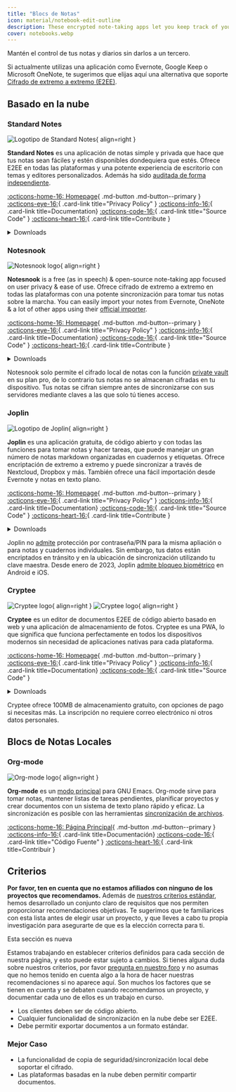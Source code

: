 ```yaml
---
title: "Blocs de Notas"
icon: material/notebook-edit-outline
description: These encrypted note-taking apps let you keep track of your notes without giving them to a third-party.
cover: notebooks.webp
---
```


Mantén el control de tus notas y diarios sin darlos a un tercero.

Si actualmente utilizas una aplicación como Evernote, Google Keep o Microsoft OneNote, te sugerimos que elijas aquí una alternativa que soporte [Cifrado de extremo a extremo (E2EE)](https://es.wikipedia.org/wiki/Cifrado_de_extremo_a_extremo).

## Basado en la nube

### Standard Notes

<div class="admonition recommendation" markdown>

![Logotipo de Standard Notes](assets/img/notebooks/standard-notes.svg){ align=right }

**Standard Notes** es una aplicación de notas simple y privada que hace que tus notas sean fáciles y estén disponibles dondequiera que estés. Ofrece E2EE en todas las plataformas y una potente experiencia de escritorio con temas y editores personalizados. Además ha sido [auditada de forma independiente](https://standardnotes.com/help/2/has-standard-notes-completed-a-third-party-security-audit).

[:octicons-home-16: Homepage](https://standardnotes.com){ .md-button .md-button--primary }
[:octicons-eye-16:](https://standardnotes.com/privacy){ .card-link title="Privacy Policy" }
[:octicons-info-16:](https://standardnotes.com/help){ .card-link title=Documentation}
[:octicons-code-16:](https://github.com/standardnotes){ .card-link title="Source Code" }
[:octicons-heart-16:](https://standardnotes.com/donate){ .card-link title=Contribute }

<details class="downloads" markdown>
<summary>Downloads</summary>

- [:simple-googleplay: Google Play](https://play.google.com/store/apps/details?id=com.standardnotes)
- [:simple-appstore: App Store](https://apps.apple.com/app/id1285392450)
- [:simple-github: GitHub](https://github.com/standardnotes/app/releases)
- [:simple-windows11: Windows](https://standardnotes.com)
- [:simple-apple: macOS](https://standardnotes.com)
- [:simple-linux: Linux](https://standardnotes.com)
- [:octicons-globe-16: Web](https://app.standardnotes.com/)

</details>

</div>

### Notesnook

<div class="admonition recommendation" markdown>

![Notesnook logo](assets/img/notebooks/notesnook.svg){ align=right }

**Notesnook** is a free (as in speech) & open-source note-taking app focused on user privacy & ease of use. Ofrece cifrado de extremo a extremo en todas las plataformas con una potente sincronización para tomar tus notas sobre la marcha. You can easily import your notes from Evernote, OneNote & a lot of other apps using their [official importer](https://importer.notesnook.com/).

[:octicons-home-16: Homepage](https://notesnook.com/){ .md-button .md-button--primary }
[:octicons-eye-16:](https://notesnook.com/privacy){ .card-link title="Privacy Policy" }
[:octicons-info-16:](https://help.notesnook.com/){ .card-link title=Documentation}
[:octicons-code-16:](https://github.com/streetwriters/notesnook){ .card-link title="Source Code" }
[:octicons-heart-16:](https://github.com/streetwriters/notesnook/blob/master/CONTRIBUTING.md){ .card-link title=Contribute }

<details class="downloads" markdown>
<summary>Downloads</summary>

- [:simple-googleplay: Google Play](https://play.google.com/store/apps/details?id=com.streetwriters.notesnook)
- [:simple-appstore: App Store](https://apps.apple.com/us/app/notesnook-take-private-notes/id1544027013)
- [:simple-github: GitHub](https://github.com/streetwriters/notesnook/releases)
- [:simple-windows11: Windows](https://notesnook.com/downloads)
- [:simple-apple: macOS](https://notesnook.com/downloads)
- [:simple-linux: Linux](https://notesnook.com/downloads)
- [:simple-firefoxbrowser: Firefox](https://notesnook.com/notesnook-web-clipper/)
- [:simple-googlechrome: Chrome](https://chrome.google.com/webstore/detail/notesnook-web-clipper/kljhpemdlcnjohmfmkogahelkcidieaj)

</details>

</div>

Notesnook solo permite el cifrado local de notas con la función [private vault](https://help.notesnook.com/lock-notes-with-private-vault) en su plan pro, de lo contrario tus notas no se almacenan cifradas en tu dispositivo. Tus notas se cifran siempre antes de sincronizarse con sus servidores mediante claves a las que solo tú tienes acceso.

### Joplin

<div class="admonition recommendation" markdown>

![Logotipo de Joplin](/assets/img/notebooks/joplin.svg){ align=right }

**Joplin** es una aplicación gratuita, de código abierto y con todas las funciones para tomar notas y hacer tareas, que puede manejar un gran número de notas markdown organizadas en cuadernos y etiquetas. Ofrece encriptación de extremo a extremo y puede sincronizar a través de Nextcloud, Dropbox y más. También ofrece una fácil importación desde Evernote y notas en texto plano.

[:octicons-home-16: Homepage](https://joplinapp.org/){ .md-button .md-button--primary }
[:octicons-eye-16:](https://joplinapp.org/privacy/){ .card-link title="Privacy Policy" }
[:octicons-info-16:](https://joplinapp.org/help/){ .card-link title=Documentation}
[:octicons-code-16:](https://github.com/laurent22/joplin){ .card-link title="Source Code" }
[:octicons-heart-16:](https://joplinapp.org/donate/){ .card-link title=Contribute }

<details class="downloads" markdown>
<summary>Downloads</summary>

- [:simple-googleplay: Google Play](https://play.google.com/store/apps/details?id=net.cozic.joplin)
- [:simple-appstore: App Store](https://apps.apple.com/us/app/joplin/id1315599797)
- [:simple-github: GitHub](https://github.com/laurent22/joplin-android/releases)
- [:simple-windows11: Windows](https://joplinapp.org/#desktop-applications)
- [:simple-apple: macOS](https://joplinapp.org/#desktop-applications)
- [:simple-linux: Linux](https://joplinapp.org/#desktop-applications)
- [:simple-firefoxbrowser: Firefox](https://addons.mozilla.org/firefox/addon/joplin-web-clipper/)
- [:simple-googlechrome: Chrome](https://chrome.google.com/webstore/detail/joplin-web-clipper/alofnhikmmkdbbbgpnglcpdollgjjfek)

</details>

</div>

Joplin no [admite](https://github.com/laurent22/joplin/issues/289) protección por contraseña/PIN para la misma apliación o para notas y cuadernos individuales. Sin embargo, tus datos están encriptados en tránsito y en la ubicación de sincronización utilizando tu clave maestra. Desde enero de 2023, Joplin [admite bloqueo biométrico](https://github.com/laurent22/joplin/commit/f10d9f75b055d84416053fab7e35438f598753e9) en Android e iOS.

### Cryptee

<div class="admonition recommendation" markdown>

![Cryptee logo](./assets/img/notebooks/cryptee.svg#only-light){ align=right }
![Cryptee logo](./assets/img/notebooks/cryptee-dark.svg#only-dark){ align=right }

**Cryptee** es un editor de documentos E2EE de código abierto basado en web y una aplicación de almacenamiento de fotos. Cryptee es una PWA, lo que significa que funciona perfectamente en todos los dispositivos modernos sin necesidad de aplicaciones nativas para cada plataforma.

[:octicons-home-16: Homepage](https://crypt.ee){ .md-button .md-button--primary }
[:octicons-eye-16:](https://crypt.ee/privacy){ .card-link title="Privacy Policy" }
[:octicons-info-16:](https://crypt.ee/help){ .card-link title=Documentation}
[:octicons-code-16:](https://github.com/cryptee){ .card-link title="Source Code" }

<details class="downloads" markdown>
<summary>Downloads</summary>

- [:octicons-globe-16: PWA](https://crypt.ee/download)

</details>

</div>

Cryptee ofrece 100MB de almacenamiento gratuito, con opciones de pago si necesitas más. La inscripción no requiere correo electrónico ni otros datos personales.

## Blocs de Notas Locales

### Org-mode

<div class="admonition recommendation" markdown>

![Org-mode logo](assets/img/notebooks/org-mode.svg){ align=right }

**Org-mode** es un [modo principal](https://www.gnu.org/software/emacs/manual/html_node/elisp/Major-Modes.html) para GNU Emacs. Org-mode sirve para tomar notas, mantener listas de tareas pendientes, planificar proyectos y crear documentos con un sistema de texto plano rápido y eficaz. La sincronización es posible con las herramientas [sincronización de archivos](file-sharing.md#file-sync).

[:octicons-home-16: Página Principal](https://orgmode.org){ .md-button .md-button--primary }
[:octicons-info-16:](https://orgmode.org/manuals.html){ .card-link title=Documentación}
[:octicons-code-16:](https://git.savannah.gnu.org/cgit/emacs/org-mode.git){ .card-link title="Código Fuente" }
[:octicons-heart-16:](https://liberapay.com/bzg){ .card-link title=Contribuir }

</details>

</div>

## Criterios

**Por favor, ten en cuenta que no estamos afiliados con ninguno de los proyectos que recomendamos.** Además de [nuestros criterios estándar](about/criteria.md), hemos desarrollado un conjunto claro de requisitos que nos permiten proporcionar recomendaciones objetivas. Te sugerimos que te familiarices con esta lista antes de elegir usar un proyecto, y que lleves a cabo tu propia investigación para asegurarte de que es la elección correcta para ti.

<div class="admonition example" markdown>
<p class="admonition-title">Esta sección es nueva</p>

Estamos trabajando en establecer criterios definidos para cada sección de nuestra página, y esto puede estar sujeto a cambios. Si tienes alguna duda sobre nuestros criterios, por favor [pregunta en nuestro foro](https://discuss.privacyguides.net/latest) y no asumas que no hemos tenido en cuenta algo a la hora de hacer nuestras recomendaciones si no aparece aquí. Son muchos los factores que se tienen en cuenta y se debaten cuando recomendamos un proyecto, y documentar cada uno de ellos es un trabajo en curso.

</div>

- Los clientes deben ser de código abierto.
- Cualquier funcionalidad de sincronización en la nube debe ser E2EE.
- Debe permitir exportar documentos a un formato estándar.

### Mejor Caso

- La funcionalidad de copia de seguridad/sincronización local debe soportar el cifrado.
- Las plataformas basadas en la nube deben permitir compartir documentos.
